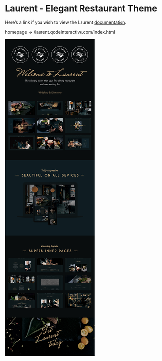 # Laurent - Elegant Restaurant Theme

Here’s a link if you wish to view the Laurent [documentation](https://laurent.qodeinteractive.com/documentation/).

homepage -> /laurent.qodeinteractive.com/index.html

<img src="./feature.jpg">